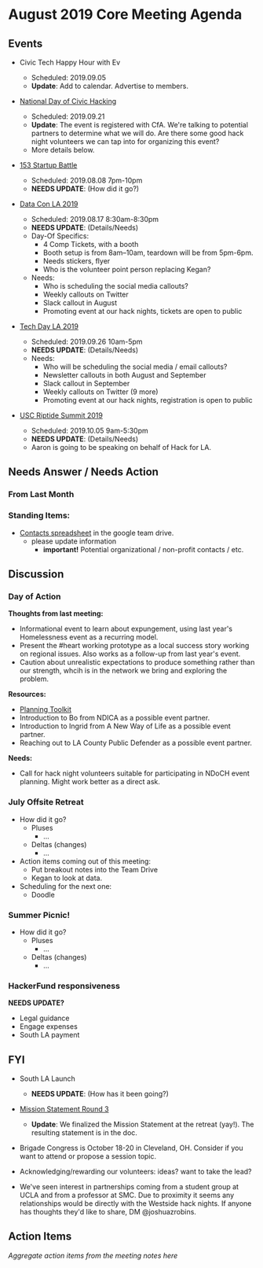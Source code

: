 # August 2019 Core Meeting Agenda

## Events

* Civic Tech Happy Hour with Ev
  * Scheduled: 2019.09.05
  * __Update__: Add to calendar.  Advertise to members.

* [National Day of Civic Hacking](https://www.codeforamerica.org/national-day-of-civic-hacking)
  * Scheduled: 2019.09.21
  * __Update__: The event is registered with CfA. We're talking to potential partners to determine what we will do. Are there some good hack night volunteers we can tap into for organizing this event?
  * More details below.

* [153 Startup Battle](https://battle.startup.network/events/395044/)
  * Scheduled: 2019.08.08 7pm-10pm
  * __NEEDS UPDATE__: (How did it go?)

* [Data Con LA 2019](https://www.dataconla.com/)
  * Scheduled: 2019.08.17 8:30am-8:30pm
  * __NEEDS UPDATE__: (Details/Needs)
  * Day-Of Specifics:
    * 4 Comp Tickets, with a booth
    * Booth setup is from 8am–10am, teardown will be from 5pm-6pm.
    * Needs stickers, flyer
    * Who is the volunteer point person replacing Kegan?
  * Needs: 
    * Who is scheduling the social media callouts?
    * Weekly callouts on Twitter
    * Slack callout in August
    * Promoting event at our hack nights, tickets are open to public
  
* [Tech Day LA 2019](https://techdayhq.com/los-angeles)
  * Scheduled: 2019.09.26 10am-5pm
  * __NEEDS UPDATE__: (Details/Needs)
  * Needs: 
    * Who will be scheduling the social media / email callouts?
    * Newsletter callouts in both August and September
    * Slack callout in September
    * Weekly callouts on Twitter (9 more)
    * Promoting event at our hack nights, registration is open to public
  
* [USC Riptide Summit 2019](https://uscriptide.com)
  * Scheduled: 2019.10.05 9am-5:30pm
  * __NEEDS UPDATE__: (Details/Needs)
  * Aaron is going to be speaking on behalf of Hack for LA.

## Needs Answer / Needs Action


### From Last Month



### Standing Items:

* [Contacts spreadsheet](https://docs.google.com/spreadsheets/d/1hb25B49UVwi87mXBA420q1vDS5pJJvR8AGfI9G9PNc0/) 
in the google team drive.
  * please update information
    * **important!** Potential organizational / non-profit contacts / etc.

## Discussion

### Day of Action

__Thoughts from last meeting:__

- Informational event to learn about expungement, using last year's Homelessness event as a recurring model.
- Present the #heart working prototype as a local success story working on regional issues.  Also works as a follow-up from last year's event.
- Caution about unrealistic expectations to produce something rather than our strength, whcih is in the network we bring and exploring the problem.

__Resources:__

- [Planning Toolkit](https://docs.google.com/document/d/1is2VoY4xx0NZWbhXAr7BIMuQj6OcEKDbMIEYTVASOTM/edit?ts=5d3e49d3#)
- Introduction to Bo from NDICA as a possible event partner.
- Introduction to Ingrid from A New Way of Life as a possible event partner.
- Reaching out to LA County Public Defender as a possible event partner.

__Needs:__

- Call for hack night volunteers suitable for participating in NDoCH event planning. Might work better as a direct ask.

### July Offsite Retreat

* How did it go?
  * Pluses
    * ...
  * Deltas (changes)
    * ...
* Action items coming out of this meeting:
  * Put breakout notes into the Team Drive
  * Kegan to look at data.
* Scheduling for the next one:
  * Doodle

### Summer Picnic!

* How did it go?
  * Pluses
    * ...
  * Deltas (changes)
    * ...

### HackerFund responsiveness
__NEEDS UPDATE?__

- Legal guidance
- Engage expenses
- South LA payment

## FYI

* South LA Launch
  * __NEEDS UPDATE__: (How has it been going?)

* [Mission Statement Round 3](https://docs.google.com/document/d/1OBWyDae-ybtDY1o2xtrbW9lOMc9B_UJX-uvf0KizTsA/edit?usp=sharing)
  * __Update__: We finalized the Mission Statement at the retreat (yay!). The resulting statement is in the doc.

* Brigade Congress is October 18-20 in Cleveland, OH. Consider if you want to attend or propose a session topic.

* Acknowledging/rewarding our volunteers: ideas? want to take the lead?

* We've seen interest in partnerships coming from a student group at UCLA and from a professor at SMC. Due to proximity it seems any relationships would be directly with the Westside hack nights. If anyone has thoughts they'd like to share, DM @joshuazrobins.

## Action Items

_Aggregate action items from the meeting notes here_
